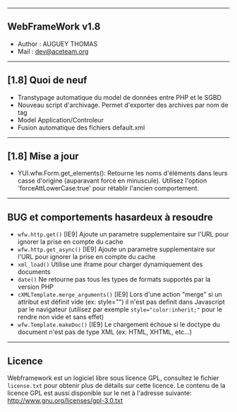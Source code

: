 ﻿---------------------------------------------------------------------------------------------------------------------------------------
 WebFrameWork v1.8
---------------------------------------------------------------------------------------------------------------------------------------
-   Author : AUGUEY THOMAS
-   Mail   : dev@aceteam.org

---------------------------------------------------------------------------------------------------------------------------------------
 [1.8] Quoi de neuf 
---------------------------------------------------------------------------------------------------------------------------------------
- Transtypage automatique du model de données entre PHP et le SGBD
- Nouveau script d'archivage. Permet d'exporter des archives par nom de tag
- Model Application/Controleur
- Fusion automatique des fichiers default.xml

---------------------------------------------------------------------------------------------------------------------------------------
 [1.8] Mise a jour
---------------------------------------------------------------------------------------------------------------------------------------
- YUI.wfw.Form.get_elements(): Retourne les noms d'éléments dans leurs casse d'origine (auparavant forcé en minuscule). Utilisez l'option 'forceAttLowerCase:true' pour rétablir l'ancien comportement.

---------------------------------------------------------------------------------------------------------------------------------------
 BUG et comportements hasardeux à resoudre
---------------------------------------------------------------------------------------------------------------------------------------
- `wfw.http.get()`                   [IE9] Ajoute un parametre supplementaire sur l'URL pour ignorer la prise en compte du cache
- `wfw.http.get_async()`             [IE9] Ajoute un parametre supplementaire sur l'URL pour ignorer la prise en compte du cache
- `xml_load()`                       Utilise une iframe pour charger dynamiquement des documents
- `date()`                           Ne retourne pas tous les types de formats supportés par la version PHP
- `cXMLTemplate.merge_arguments()`   [IE9] Lors d'une action "merge" si un attribut est définit vide (ex: style="") il n'est pas definit dans Javascript par le navigateur (utilisez par exemple `style="color:inherit;"` pour le rendre non vide et sans effet)
- `wfw.Template.makeDoc()`           [IE9] Le chargement échoue si le doctype du document n'est pas de type XML (ex: HTML, XHTML, etc...)


---------------------------------------------------------------------------------------------------------------------------------------
 Licence
---------------------------------------------------------------------------------------------------------------------------------------
Webframework est un logiciel libre sous licence GPL, consultez le fichier `license.txt` pour obtenir plus de détails sur cette licence.
Le contenu de la licence GPL est aussi disponible sur le net à l'adresse suivante: http://www.gnu.org/licenses/gpl-3.0.txt